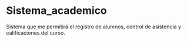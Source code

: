 # Sistema_academico
Sistema que me permitirá el registro de alumnos, control de asistencia y calificaciones del curso.
